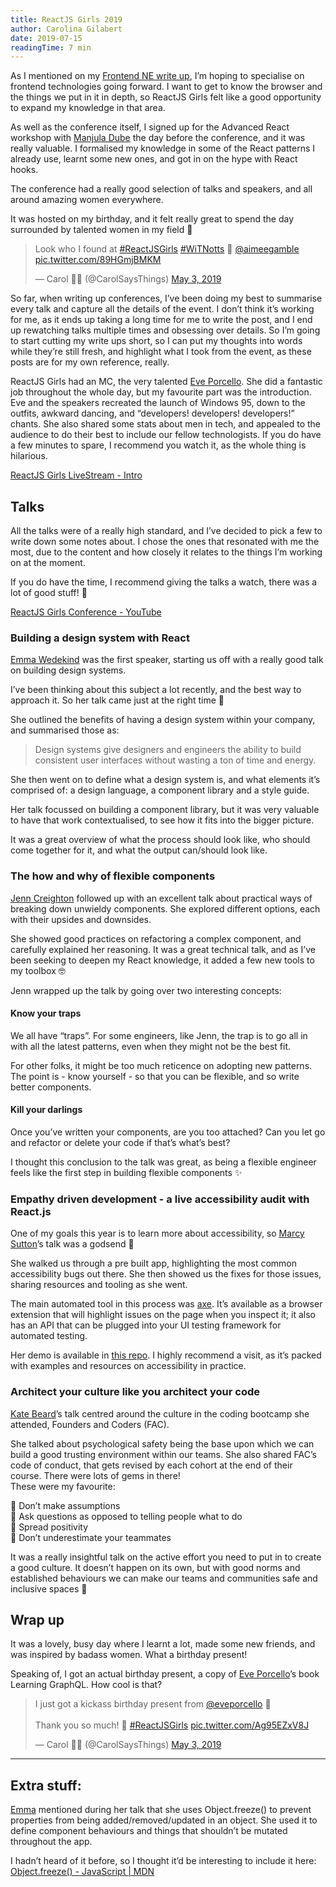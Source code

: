```yaml
---
title: ReactJS Girls 2019
author: Carolina Gilabert
date: 2019-07-15
readingTime: 7 min
---
```


As I mentioned on my [Frontend NE write up](/blog/frontend-ne-2019), I’m hoping to specialise on frontend technologies going forward. I want to get to know the browser and the things we put in it in depth, so ReactJS Girls felt like a good opportunity to expand my knowledge in that area.

As well as the conference itself, I signed up for the Advanced React workshop with [Manjula Dube](https://twitter.com/manjula_dube) the day before the conference, and it was really valuable. I formalised my knowledge in some of the React patterns I already use, learnt some new ones, and got in on the hype with React hooks.

The conference had a really good selection of talks and speakers, and all around amazing women everywhere.

It was hosted on my birthday, and it felt really great to spend the day surrounded by talented women in my field 🥳

<p><blockquote class="twitter-tweet" data-lang="en"><p lang="en" dir="ltr">Look who I found at <a href="https://twitter.com/hashtag/ReactJSGirls?src=hash&amp;ref_src=twsrc%5Etfw">#ReactJSGirls</a> <a href="https://twitter.com/hashtag/WiTNotts?src=hash&amp;ref_src=twsrc%5Etfw">#WiTNotts</a> 💛 <a href="https://twitter.com/aimeegamble?ref_src=twsrc%5Etfw">@aimeegamble</a> <a href="https://t.co/89HGmjBMKM">pic.twitter.com/89HGmjBMKM</a></p>&mdash; Carol 👩‍💻 (@CarolSaysThings) <a href="https://twitter.com/CarolSaysThings/status/1124267687482396675?ref_src=twsrc%5Etfw">May 3, 2019</a></blockquote></p>

So far, when writing up conferences, I’ve been doing my best to summarise every talk and capture all the details of the event. I don’t think it’s working for me, as it ends up taking a long time for me to write the post, and I end up rewatching talks multiple times and obsessing over details. So I’m going to start cutting my write ups short, so I can put my thoughts into words while they’re still fresh, and highlight what I took from the event, as these posts are for my own reference, really.

ReactJS Girls had an MC, the very talented [Eve Porcello](https://twitter.com/eveporcello). She did a fantastic job throughout the whole day, but my favourite part was the introduction. Eve and the speakers recreated the launch of Windows 95, down to the outfits, awkward dancing, and “developers! developers! developers!” chants. She also shared some stats about men in tech, and appealed to the audience to do their best to include our fellow technologists.
If you do have a few minutes to spare, I recommend you watch it, as the whole thing is hilarious.

[ReactJS Girls LiveStream - Intro](https://youtu.be/dkl6sYff2C8?t=1993)

## Talks

All the talks were of a really high standard, and I’ve decided to pick a few to write down some notes about. I chose the ones that resonated with me the most, due to the content and how closely it relates to the things I’m working on at the moment.

If you do have the time, I recommend giving the talks a watch, there was a lot of good stuff! 🙂

[ReactJS Girls Conference - YouTube](https://www.youtube.com/playlist?list=PLfrHCOIcmSupF372EGlyi3l4y2R7F8A3q)

### Building a design system with React

[Emma Wedekind](https://twitter.com/EmmaWedekind) was the first speaker, starting us off with a really good talk on building design systems.

I’ve been thinking about this subject a lot recently, and the best way to approach it. So her talk came just at the right time 🙂

She outlined the benefits of having a design system within your company, and summarised those as:

> Design systems give designers and engineers the ability to build consistent user interfaces without wasting a ton of time and energy.

She then went on to define what a design system is, and what elements it’s comprised of: a design language, a component library and a style guide.

Her talk focussed on building a component library, but it was very valuable to have that work contextualised, to see how it fits into the bigger picture.

It was a great overview of what the process should look like, who should come together for it, and what the output can/should look like.

### The how and why of flexible components

[Jenn Creighton](https://twitter.com/gurlcode) followed up with an excellent talk about practical ways of breaking down unwieldy components. She explored different options, each with their upsides and downsides.

She showed good practices on refactoring a complex component, and carefully explained her reasoning. It was a great technical talk, and as I’ve been seeking to deepen my React knowledge, it added a few new tools to my toolbox 🤓

Jenn wrapped up the talk by going over two interesting concepts:

#### Know your traps

We all have “traps”. For some engineers, like Jenn, the trap is to go all in with all the latest patterns, even when they might not be the best fit.

For other folks, it might be too much reticence on adopting new patterns. The point is - know yourself - so that you can be flexible, and so write better components.

#### Kill your darlings

Once you’ve written your components, are you too attached? Can you let go and refactor or delete your code if that’s what’s best?

I thought this conclusion to the talk was great, as being a flexible engineer feels like the first step in building flexible components ✨

### Empathy driven development - a live accessibility audit with React.js

One of my goals this year is to learn more about accessibility, so [Marcy Sutton](https://twitter.com/marcysutton)’s talk was a godsend 🤩

She walked us through a pre built app, highlighting the most common accessibility bugs out there. She then showed us the fixes for those issues, sharing resources and tooling as she went.

The main automated tool in this process was [axe](https://deque.com/axe). It’s available as a browser extension that will highlight issues on the page when you inspect it; it also has an API that can be plugged into your UI testing framework for automated testing.

Her demo is available in [this repo](https://github.com/marcysutton/empathy-driven-development). I highly recommend a visit, as it’s packed with examples and resources on accessibility in practice.

### Architect your culture like you architect your code

[Kate Beard](https://twitter.com/sbinlondon)’s talk centred around the culture in the coding bootcamp she attended, Founders and Coders (FAC).

She talked about psychological safety being the base upon which we can build a good trusting environment within our teams. She also shared FAC’s code of conduct, that gets revised by each cohort at the end of their course. There were lots of gems in there!  
These were my favourite:

💎 Don’t make assumptions  
💎 Ask questions as opposed to telling people what to do  
💎 Spread positivity  
💎 Don’t underestimate your teammates

It was a really insightful talk on the active effort you need to put in to create a good culture. It doesn’t happen on its own, but with good norms and established behaviours we can make our teams and communities safe and inclusive spaces 💛

## Wrap up

It was a lovely, busy day where I learnt a lot, made some new friends, and was inspired by badass women. What a birthday present!

Speaking of, I got an actual birthday present, a copy of [Eve Porcello](https://twitter.com/eveporcello)’s book Learning GraphQL. How cool is that?

<p><blockquote class="twitter-tweet" data-lang="en"><p lang="en" dir="ltr">I just got a kickass birthday present from <a href="https://twitter.com/eveporcello?ref_src=twsrc%5Etfw">@eveporcello</a> 🎁<br><br>Thank you so much! 💛 <a href="https://twitter.com/hashtag/ReactJSGirls?src=hash&amp;ref_src=twsrc%5Etfw">#ReactJSGirls</a> <a href="https://t.co/Ag95EZxV8J">pic.twitter.com/Ag95EZxV8J</a></p>&mdash; Carol 👩‍💻 (@CarolSaysThings) <a href="https://twitter.com/CarolSaysThings/status/1124315636598018048?ref_src=twsrc%5Etfw">May 3, 2019</a></blockquote></p>

---

## Extra stuff:

[Emma](https://twitter.com/EmmaWedekind) mentioned during her talk that she uses Object.freeze() to prevent properties from being added/removed/updated in an object. She used it to define component behaviours and things that shouldn’t be mutated throughout the app.

I hadn’t heard of it before, so I thought it’d be interesting to include it here:
[Object.freeze() - JavaScript | MDN](https://developer.mozilla.org/en-US/docs/Web/JavaScript/Reference/Global_Objects/Object/freeze)
